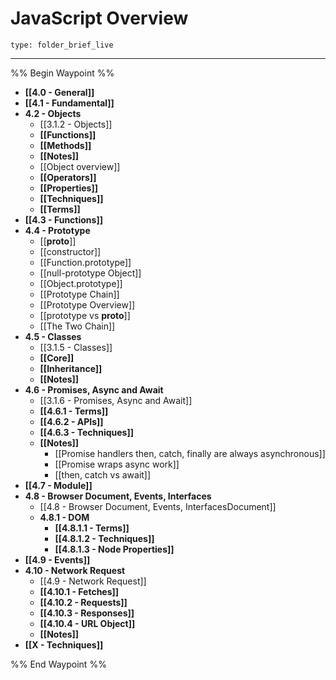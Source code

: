 # JavaScript Overview
 
```ccard
type: folder_brief_live
```
 
---

%% Begin Waypoint %%
- **[[4.0 - General]]**
- **[[4.1 - Fundamental]]**
- **4.2 - Objects**
	- [[3.1.2 - Objects]]
	- **[[Functions]]**
	- **[[Methods]]**
	- **[[Notes]]**
	- [[Object overview]]
	- **[[Operators]]**
	- **[[Properties]]**
	- **[[Techniques]]**
	- **[[Terms]]**
- **[[4.3 - Functions]]**
- **4.4 - Prototype**
	- [[__proto__]]
	- [[constructor]]
	- [[Function.prototype]]
	- [[null-prototype Object]]
	- [[Object.prototype]]
	- [[Prototype Chain]]
	- [[Prototype Overview]]
	- [[prototype vs __proto__]]
	- [[The Two Chain]]
- **4.5 - Classes**
	- [[3.1.5 - Classes]]
	- **[[Core]]**
	- **[[Inheritance]]**
	- **[[Notes]]**
- **4.6 - Promises, Async and Await**
	- [[3.1.6 - Promises, Async and Await]]
	- **[[4.6.1 - Terms]]**
	- **[[4.6.2 - APIs]]**
	- **[[4.6.3 - Techniques]]**
	- **[[Notes]]**
		- [[Promise handlers then, catch, finally are always asynchronous]]
		- [[Promise wraps async work]]
		- [[then, catch vs await]]
- **[[4.7 - Module]]**
- **4.8 - Browser Document, Events, Interfaces**
	- [[4.8 - Browser Document, Events, InterfacesDocument]]
	- **4.8.1 - DOM**
		- **[[4.8.1.1 - Terms]]**
		- **[[4.8.1.2 - Techniques]]**
		- **[[4.8.1.3 - Node Properties]]**
- **[[4.9 - Events]]**
- **4.10 - Network Request**
	- [[4.9 - Network Request]]
	- **[[4.10.1 - Fetches]]**
	- **[[4.10.2 - Requests]]**
	- **[[4.10.3 - Responses]]**
	- **[[4.10.4 - URL Object]]**
	- **[[Notes]]**
- **[[X - Techniques]]**

%% End Waypoint %%
